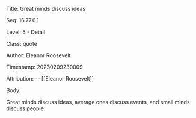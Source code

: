 Title:  Great minds discuss ideas

Seq:    16.77.0.1

Level:  5 - Detail

Class:  quote

Author: Eleanor Roosevelt

Timestamp: 20230209230009

Attribution: -- [[Eleanor Roosevelt]]

Body:

Great minds discuss ideas, average ones discuss events, and small minds discuss people.


